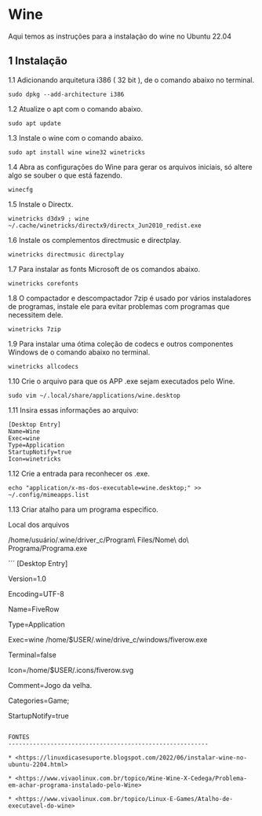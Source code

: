 Wine
=====================

Aqui temos as instruções para a instalação do wine no Ubuntu 22.04

1 Instalação
----------------------------------------------------------------------

1.1 Adicionando arquitetura i386 ( 32 bit ), de o comando abaixo no terminal.

`sudo dpkg --add-architecture i386`

1.2 Atualize o apt com o comando abaixo.

`sudo apt update`

1.3 Instale o wine com o comando abaixo.

`sudo apt install wine wine32 winetricks`

1.4 Abra as configurações do Wine para gerar os arquivos iniciais, só altere algo se souber o que está fazendo.

`winecfg`

1.5 Instale o Directx.

`winetricks d3dx9 ; wine ~/.cache/winetricks/directx9/directx_Jun2010_redist.exe`

1.6 Instale os complementos directmusic e directplay.

`winetricks directmusic directplay`

1.7 Para instalar as fonts Microsoft de os comandos abaixo.

`winetricks corefonts`

1.8 O compactador e descompactador 7zip é usado por vários instaladores de programas, instale ele para evitar problemas com programas que necessitem dele.

`winetricks 7zip`

1.9 Para instalar uma ótima coleção de codecs e outros componentes Windows de o comando abaixo no terminal.

`winetricks allcodecs`

1.10 Crie o arquivo para que os APP .exe sejam executados pelo Wine.

`sudo vim ~/.local/share/applications/wine.desktop`

1.11 Insira essas informações ao arquivo:

```
[Desktop Entry]
Name=Wine
Exec=wine
Type=Application
StartupNotify=true
Icon=winetricks
```

1.12 Crie a entrada para reconhecer os .exe.

`echo "application/x-ms-dos-executable=wine.desktop;" >> ~/.config/mimeapps.list`

1.13 Criar atalho para um programa especifico.

Local dos arquivos

/home/usuário/.wine/driver_c/Program\ Files/Nome\ do\ Programa/Programa.exe

´´´
[Desktop Entry]

Version=1.0

Encoding=UTF-8

Name=FiveRow

Type=Application

Exec=wine /home/$USER/.wine/drive_c/windows/fiverow.exe

Terminal=false

Icon=/home/$USER/.icons/fiverow.svg

Comment=Jogo da velha.

Categories=Game;

StartupNotify=true 
```

FONTES
---------------------------------------------------------

* <https://linuxdicasesuporte.blogspot.com/2022/06/instalar-wine-no-ubuntu-2204.html>

* <https://www.vivaolinux.com.br/topico/Wine-Wine-X-Cedega/Problema-em-achar-programa-instalado-pelo-Wine>

* <https://www.vivaolinux.com.br/topico/Linux-E-Games/Atalho-de-executavel-do-wine>
